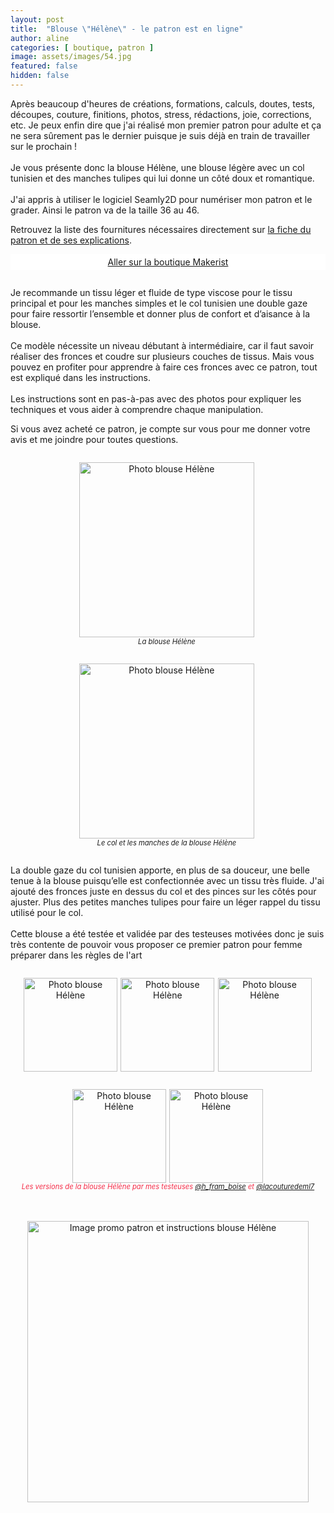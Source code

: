 ```yaml
---
layout: post
title:  "Blouse \"Hélène\" - le patron est en ligne"
author: aline
categories: [ boutique, patron ]
image: assets/images/54.jpg
featured: false
hidden: false
---
```

<p>Après beaucoup d'heures de créations, formations, calculs, doutes, tests, découpes, couture, finitions, photos, stress, rédactions, joie, corrections, etc. Je peux enfin dire que j'ai réalisé mon premier patron pour adulte et ça ne sera sûrement pas le dernier puisque je suis déjà en train de travailler sur le prochain !<br><br>Je vous présente donc la blouse Hélène, une blouse légère avec un col tunisien et des manches tulipes qui lui donne un côté doux et romantique.<br><br>J'ai appris à utiliser le logiciel Seamly2D pour numériser mon patron et le grader. Ainsi le patron va de la taille 36 au 46.</p>

Retrouvez la liste des fournitures nécessaires directement sur <a href="https://www.makerist.fr/patterns/la-blouse-helene-du-36-au-46" target="_blank">la fiche du patron et de ses explications</a>.
 
<a class="makerist-link" style="
    background-color: white;
    margin-bottom: 2em;
    display: block;
    text-align: center;
    padding: .3em;" href="https://www.makerist.fr/users/tout_nouveau_tout_beau_fr" target="_blank">Aller sur la boutique Makerist</a>

<p>Je recommande un tissu léger et fluide de type viscose pour le tissu principal et pour les manches simples et le col tunisien une double gaze pour faire ressortir l’ensemble et donner plus de confort et d’aisance à la blouse.<br><br>
Ce modèle nécessite un niveau débutant à intermédiaire, car il faut savoir réaliser des fronces et coudre sur plusieurs couches de tissus. Mais vous pouvez en profiter pour apprendre à faire ces fronces avec ce patron, tout est expliqué dans les instructions.<br><br>
Les instructions sont en pas-à-pas avec des photos pour expliquer les techniques et vous aider à comprendre chaque manipulation.</p>

Si vous avez acheté ce patron, je compte sur vous pour me donner votre avis et me joindre pour toutes questions.<br>

<div float="left" style="text-align:center">
    <p style="display: inline-block; margin-right:.3em;"><img src="{{ site.url }}{{ site.baseurl }}/assets/images/55.jpg" width="280" alt="Photo blouse Hélène"/><em style="display:block; font-size: .8em">La blouse Hélène</em></p>
    <p style="display: inline-block; margin-right:.3em;"><img src="{{ site.url }}{{ site.baseurl }}/assets/images/56.jpg" width="280" alt="Photo blouse Hélène "/><em style="display:block; font-size: .8em">Le col et les manches de la blouse Hélène</em></p>
</div>

<p>La double gaze du col tunisien apporte, en plus de sa douceur, une belle tenue à la blouse puisqu’elle est confectionnée avec un tissu très fluide. J'ai ajouté des fronces juste en dessus du col et des pinces sur les côtés pour ajuster. Plus des petites manches tulipes pour faire un léger rappel du tissu utilisé pour le col.<br><br>
Cette blouse a été testée et validée par des testeuses motivées donc je suis très contente de pouvoir vous proposer ce premier patron pour femme préparer dans les règles de l'art
</p>
<div float="left" style="text-align:center">
    <p style="display: inline-block; margin-right:.1em;"><img src="{{ site.url }}{{ site.baseurl }}/assets/images/57.jpg" width="150" alt="Photo blouse Hélène"/></p>
    <p style="display: inline-block; margin-right:.1em;"><img src="{{ site.url }}{{ site.baseurl }}/assets/images/58.jpg" width="150" alt="Photo blouse Hélène "/></p>
    <p style="display: inline-block; margin-right:.1em;"><img src="{{ site.url }}{{ site.baseurl }}/assets/images/59.jpg" width="150" alt="Photo blouse Hélène"/></p>
    <p style="display: inline-block; margin-right:.1em;"><img src="{{ site.url }}{{ site.baseurl }}/assets/images/60.jpg" width="150" alt="Photo blouse Hélène"/></p>
    <p style="display: inline-block; margin-right:.1em;"><img src="{{ site.url }}{{ site.baseurl }}/assets/images/61.jpg" width="150" alt="Photo blouse Hélène"/></p>
    <em style="display:block; font-size: .8em; font-style: italic; margin-top: -15px; color: #f52c47;">Les versions de la blouse Hélène par mes testeuses <a href="https://www.instagram.com/h_fram_boise/" target="_blank">@h_fram_boise</a> et <a href="https://www.instagram.com/lacouturedeml7/" target="_blank">@lacouturedeml7</a></em>
</div>
<br><br>
<p style="text-align:center"><a href="https://www.makerist.fr/patterns/la-blouse-helene-du-36-au-46" target="_blank"><img src="{{ site.url }}{{ site.baseurl }}/assets/images/Blouse_Helene_promo.png" width="450" alt="Image promo patron et instructions blouse Hélène "/></a></p>